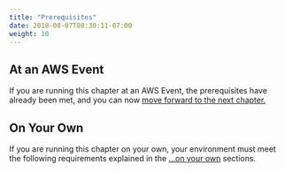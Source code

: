 ```yaml
---
title: "Prerequisites"
date: 2018-08-07T08:30:11-07:00
weight: 10
---
```


## At an AWS Event

If you are running this chapter at an AWS Event, the prerequisites have already been met, and you can now [move forward to the next chapter.](../clone_repo)

## On Your Own

If you are running this chapter on your own, your environment must meet the following requirements explained in the [...on your own](/020_prerequisites/self_paced/) sections.
